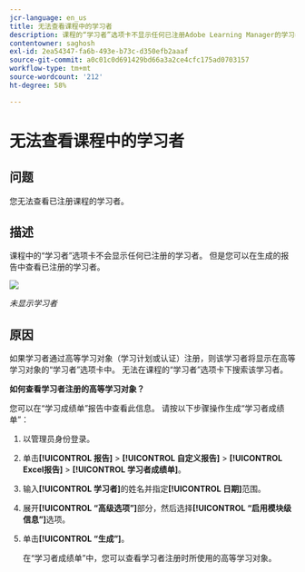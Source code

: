 ```yaml
---
jcr-language: en_us
title: 无法查看课程中的学习者
description: 课程的“学习者”选项卡不显示任何已注册Adobe Learning Manager的学习者。 但是您可以在生成的报告中查看已注册的学习者。
contentowner: saghosh
exl-id: 2ea54347-fa6b-493e-b73c-d350efb2aaaf
source-git-commit: a0c01c0d691429bd66a3a2ce4cfc175ad0703157
workflow-type: tm+mt
source-wordcount: '212'
ht-degree: 58%

---
```


# 无法查看课程中的学习者

## 问题

您无法查看已注册课程的学习者。

## 描述

课程中的“学习者”选项卡不会显示任何已注册的学习者。 但是您可以在生成的报告中查看已注册的学习者。

![](assets/no-learners.png)

*未显示学习者*

## 原因

如果学习者通过高等学习对象（学习计划或认证）注册，则该学习者将显示在高等学习对象的“学习者”选项卡中。 无法在课程的“学习者”选项卡下搜索该学习者。

**如何查看学习者注册的高等学习对象？**

您可以在“学习成绩单”报告中查看此信息。 请按以下步骤操作生成“学习者成绩单”：

1. 以管理员身份登录。
1. 单击&#x200B;**[!UICONTROL 报告]** > **[!UICONTROL 自定义报告]** > **[!UICONTROL Excel报告]** > **[!UICONTROL 学习者成绩单]**。

1. 输入&#x200B;**[!UICONTROL 学习者]**&#x200B;的姓名并指定&#x200B;**[!UICONTROL 日期]**&#x200B;范围。
1. 展开&#x200B;**[!UICONTROL “高级选项”]**&#x200B;部分，然后选择&#x200B;**[!UICONTROL “启用模块级信息”]**&#x200B;选项。
1. 单击&#x200B;**[!UICONTROL “生成”]**。

   在“学习者成绩单”中，您可以查看学习者注册时所使用的高等学习对象。
